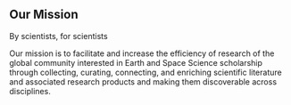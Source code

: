 <!-- Mission Section -->
<div class="mission-section">
  <div class="container">
    <h2>Our Mission</h2>
    <p class="mission-tagline">By scientists, for scientists</p>
    <p class="mission-text"> Our mission is to facilitate and increase the efficiency of research of the global community interested in Earth and Space Science scholarship through collecting, curating, connecting, and enriching scientific literature and associated research products and making them discoverable across disciplines.</p>
  </div>
</div>
